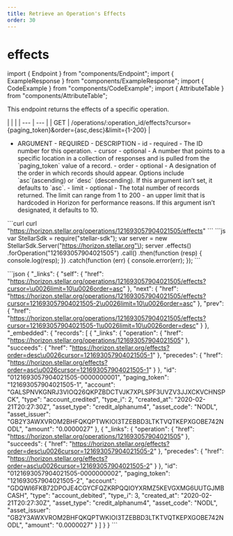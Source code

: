 ```yaml
---
title: Retrieve an Operation's Effects
order: 30
---
```


# effects

import { Endpoint } from "components/Endpoint"; import { ExampleResponse } from "components/ExampleResponse"; import { CodeExample } from "components/CodeExample"; import { AttributeTable } from "components/AttributeTable";

This endpoint returns the effects of a specific operation.

 \| \| \| \| --- \| --- \| \| GET \| /operations/:operation\_id/effects?cursor={paging\_token}&order={asc,desc}&limit={1-200} \|

 - ARGUMENT - REQUIRED - DESCRIPTION - id - required - The ID number for this operation. - cursor - optional - A number that points to a specific location in a collection of responses and is pulled from the \`paging\_token\` value of a record. - order - optional - A designation of the order in which records should appear. Options include \`asc\`\(ascending\) or \`desc\` \(descending\). If this argument isn’t set, it defaults to \`asc\`. - limit - optional - The total number of records returned. The limit can range from 1 to 200 - an upper limit that is hardcoded in Horizon for performance reasons. If this argument isn’t designated, it defaults to 10.

 \`\`\`curl curl "https://horizon.stellar.org/operations/121693057904021505/effects" \`\`\` \`\`\`js var StellarSdk = require\("stellar-sdk"\); var server = new StellarSdk.Server\("https://horizon.stellar.org"\); server .effects\(\) .forOperation\("121693057904021505"\) .call\(\) .then\(function \(resp\) { console.log\(resp\); }\) .catch\(function \(err\) { console.error\(err\); }\); \`\`\`

 \`\`\`json { "\_links": { "self": { "href": "https://horizon.stellar.org/operations/121693057904021505/effects?cursor=\u0026limit=10\u0026order=asc" }, "next": { "href": "https://horizon.stellar.org/operations/121693057904021505/effects?cursor=121693057904021505-2\u0026limit=10\u0026order=asc" }, "prev": { "href": "https://horizon.stellar.org/operations/121693057904021505/effects?cursor=121693057904021505-1\u0026limit=10\u0026order=desc" } }, "\_embedded": { "records": \[ { "\_links": { "operation": { "href": "https://horizon.stellar.org/operations/121693057904021505" }, "succeeds": { "href": "https://horizon.stellar.org/effects?order=desc\u0026cursor=121693057904021505-1" }, "precedes": { "href": "https://horizon.stellar.org/effects?order=asc\u0026cursor=121693057904021505-1" } }, "id": "0121693057904021505-0000000001", "paging\_token": "121693057904021505-1", "account": "GALSPNVKGNRJ3VIOQ26QKPZBDCTVJK7XPLSPF3UVZV3JJXCKVCHNSPCK", "type": "account\_credited", "type\_i": 2, "created\_at": "2020-02-21T20:27:30Z", "asset\_type": "credit\_alphanum4", "asset\_code": "NODL", "asset\_issuer": "GB2Y3AWXVROM2BHFQKQPTWKIOI3TZEBBD3LTKTVQTKEPXGOBE742NODL", "amount": "0.0000027" }, { "\_links": { "operation": { "href": "https://horizon.stellar.org/operations/121693057904021505" }, "succeeds": { "href": "https://horizon.stellar.org/effects?order=desc\u0026cursor=121693057904021505-2" }, "precedes": { "href": "https://horizon.stellar.org/effects?order=asc\u0026cursor=121693057904021505-2" } }, "id": "0121693057904021505-0000000002", "paging\_token": "121693057904021505-2", "account": "GDQWI6FKB72DPOJE4CGYCFQZKRPQQIOYXRMZ5KEVGXMG6UUTGJMBCASH", "type": "account\_debited", "type\_i": 3, "created\_at": "2020-02-21T20:27:30Z", "asset\_type": "credit\_alphanum4", "asset\_code": "NODL", "asset\_issuer": "GB2Y3AWXVROM2BHFQKQPTWKIOI3TZEBBD3LTKTVQTKEPXGOBE742NODL", "amount": "0.0000027" } \] } } \`\`\`

